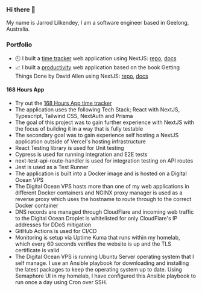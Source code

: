 ### Hi there 👋

My name is Jarrod Lilkendey, I am a software engineer based in Geelong, Australia.

### Portfolio

- 🕘 I built a [time tracker](https://168hoursapp.com) web application using NextJS: [repo](https://github.com/jarrodlilkendey/168-hours), [docs](https://jarrodlilkendey.com/168-hours/)
- 📈 I built a [productivity](https://nextactionslist.com) web application based on the book Getting Things Done by David Allen using NextJS: [repo](https://github.com/jarrodlilkendey/gtd-saas), [docs](tbd)

#### 168 Hours App

- Try out the [168 Hours App time tracker](https://168hoursapp.com)
- The application uses the following Tech Stack; React with NextJS, Typescript, Tailwind CSS, NextAuth and Prisma
- The goal of this project was to gain further experience with NextJS with the focus of building it in a way that is fully testable
- The secondary goal was to gain experience self hosting a NextJS application outside of Vercel's hosting infrastructure
- React Testing library is used for Unit testing
- Cypress is used for running integration and E2E tests
- next-test-api-route-handler is used for integration testing on API routes
- Jest is used as a Test Runner
- The application is built into a Docker image and is hosted on a Digital Ocean VPS
- The Digital Ocean VPS hosts more than one of my web applications in different Docker containers and NGINX proxy manager is used as a reverse proxy which uses the hostname to route through to the correct Docker container
- DNS records are managed through CloudFlare and incoming web traffic to the Digital Ocean Droplet is whitelisted for only CloudFlare's IP addresses for DDoS mitigation
- GitHub Actions is used for CI/CD
- Monitoring is setup via Uptime Kuma that runs within my homelab, which every 60 seconds verifies the website is up and the TLS certificate is valid
- The Digital Ocean VPS is running Ubuntu Server operating system that I self manage. I use an Ansible playbook for downloading and installing the latest packages to keep the operating system up to date. Using Semaphore UI in my homelab, I have configured this Ansible playbook to run once a day using Cron over SSH.

<!--
**programmablewealth/programmablewealth** is a ✨ _special_ ✨ repository because its `README.md` (this file) appears on your GitHub profile.

Here are some ideas to get you started:

- 🔭 I’m currently working on ...
- 🌱 I’m currently learning ...
- 👯 I’m looking to collaborate on ...
- 🤔 I’m looking for help with ...
- 💬 Ask me about ...
- 📫 How to reach me: ...
- 😄 Pronouns: ...
- ⚡ Fun fact: ...
-->
